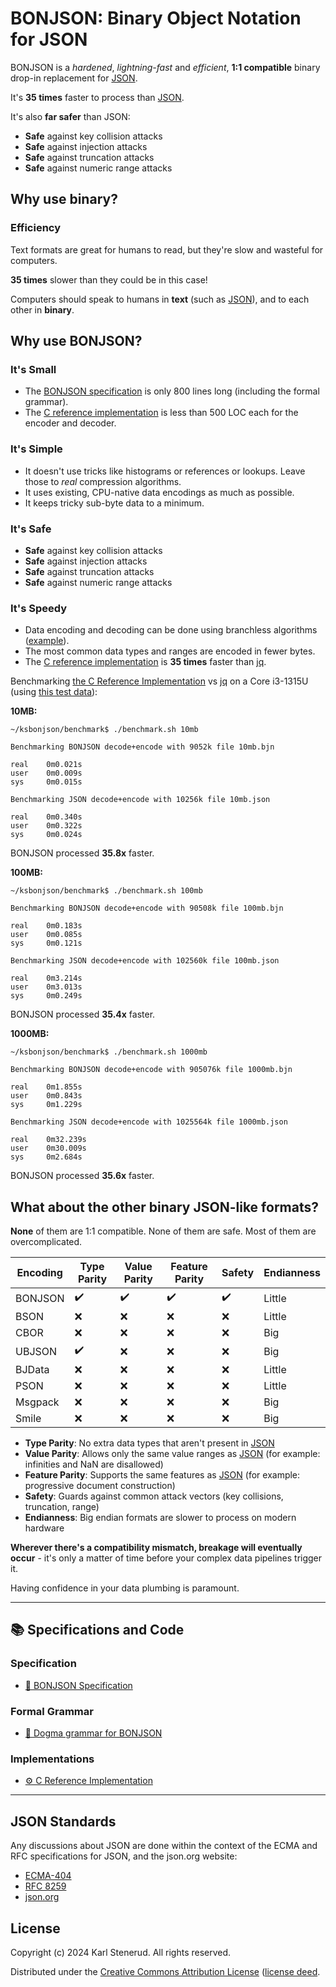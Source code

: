 BONJSON: Binary Object Notation for JSON
========================================

BONJSON is a _hardened_, _lightning-fast_ and _efficient_, **1:1 compatible** binary drop-in replacement for [JSON](#json-standards).

It's **35 times** faster to process than [JSON](#json-standards).

It's also **far safer** than JSON:

* **Safe** against key collision attacks
* **Safe** against injection attacks
* **Safe** against truncation attacks
* **Safe** against numeric range attacks


Why use binary?
---------------

### Efficiency

Text formats are great for humans to read, but they're slow and wasteful for computers.

**35 times** slower than they could be in this case!

Computers should speak to humans in **text** (such as [JSON](#json-standards)), and to each other in **binary**.



Why use BONJSON?
----------------

### It's Small

* The [BONJSON specification](bonjson.md) is only 800 lines long (including the formal grammar).
* The [C reference implementation](https://github.com/kstenerud/ksbonjson/tree/main/library/src) is less than 500 LOC each for the encoder and decoder.

### It's Simple

* It doesn't use tricks like histograms or references or lookups. Leave those to _real_ compression algorithms.
* It uses existing, CPU-native data encodings as much as possible.
* It keeps tricky sub-byte data to a minimum.

### It's Safe

* **Safe** against key collision attacks
* **Safe** against injection attacks
* **Safe** against truncation attacks
* **Safe** against numeric range attacks

### It's Speedy

* Data encoding and decoding can be done using branchless algorithms ([example](https://github.com/kstenerud/ksbonjson/tree/main/library/src)).
* The most common data types and ranges are encoded in fewer bytes.
* The [C reference implementation](https://github.com/kstenerud/ksbonjson) is **35 times** faster than [jq](https://github.com/jqlang/jq).

Benchmarking [the C Reference Implementation](https://github.com/kstenerud/ksbonjson) vs [jq](https://github.com/jqlang/jq) on a Core i3-1315U (using [this test data](https://github.com/kstenerud/test-data)):

**10MB:**

```
~/ksbonjson/benchmark$ ./benchmark.sh 10mb

Benchmarking BONJSON decode+encode with 9052k file 10mb.bjn

real    0m0.021s
user    0m0.009s
sys     0m0.015s

Benchmarking JSON decode+encode with 10256k file 10mb.json

real    0m0.340s
user    0m0.322s
sys     0m0.024s
```

BONJSON processed **35.8x** faster.

**100MB:**

```
~/ksbonjson/benchmark$ ./benchmark.sh 100mb

Benchmarking BONJSON decode+encode with 90508k file 100mb.bjn

real    0m0.183s
user    0m0.085s
sys     0m0.121s

Benchmarking JSON decode+encode with 102560k file 100mb.json

real    0m3.214s
user    0m3.013s
sys     0m0.249s
```

BONJSON processed **35.4x** faster.

**1000MB:**

```
~/ksbonjson/benchmark$ ./benchmark.sh 1000mb

Benchmarking BONJSON decode+encode with 905076k file 1000mb.bjn

real    0m1.855s
user    0m0.843s
sys     0m1.229s

Benchmarking JSON decode+encode with 1025564k file 1000mb.json

real    0m32.239s
user    0m30.009s
sys     0m2.684s
```

BONJSON processed **35.6x** faster.



What about the other binary JSON-like formats?
----------------------------------------------

**None** of them are 1:1 compatible. None of them are safe. Most of them are overcomplicated.

| Encoding | Type Parity | Value Parity | Feature Parity | Safety | Endianness |
| -------- | ----------- | ------------ | -------------- | ------ | ---------- |
| BONJSON  |      ✔️     |      ✔️      |        ✔️       |   ✔️   |   Little   |
| BSON     |      ❌     |      ❌      |        ❌       |   ❌   |   Little   |
| CBOR     |      ❌     |      ❌      |        ❌       |   ❌   |   Big      |
| UBJSON   |      ✔️     |      ❌      |        ❌       |   ❌   |   Big      |
| BJData   |      ❌     |      ❌      |        ❌       |   ❌   |   Little   |
| PSON     |      ❌     |      ❌      |        ❌       |   ❌   |   Little   |
| Msgpack  |      ❌     |      ❌      |        ❌       |   ❌   |   Big      |
| Smile    |      ❌     |      ❌      |        ❌       |   ❌   |   Big      |

* **Type Parity**: No extra data types that aren't present in [JSON](#json-standards)
* **Value Parity**: Allows only the same value ranges as [JSON](#json-standards) (for example: infinities and NaN are disallowed)
* **Feature Parity**: Supports the same features as [JSON](#json-standards) (for example: progressive document construction)
* **Safety**: Guards against common attack vectors (key collisions, truncation, range)
* **Endianness**: Big endian formats are slower to process on modern hardware

**Wherever there's a compatibility mismatch, breakage will eventually occur** - it's only a matter of time before your complex data pipelines trigger it.

Having confidence in your data plumbing is paramount.


-------------------------------------------------------------------------------

📚 Specifications and Code
--------------------------

### Specification

 * [📖 BONJSON Specification](bonjson.md)

### Formal Grammar

 * [🔡 Dogma grammar for BONJSON](bonjson.dogma)

### Implementations

 * [⚙️ C Reference Implementation](https://github.com/kstenerud/ksbonjson)

-------------------------------------------------------------------------------


JSON Standards
--------------

Any discussions about JSON are done within the context of the ECMA and RFC specifications for JSON, and the json.org website:

 * [ECMA-404](https://ecma-international.org/publications-and-standards/standards/ecma-404/)
 * [RFC 8259](https://www.rfc-editor.org/info/rfc8259)
 * [json.org](https://www.json.org)



License
-------

Copyright (c) 2024 Karl Stenerud. All rights reserved.

Distributed under the [Creative Commons Attribution License](https://creativecommons.org/licenses/by/4.0/legalcode) ([license deed](https://creativecommons.org/licenses/by/4.0).
